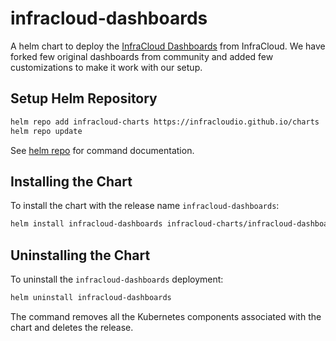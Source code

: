 # infracloud-dashboards

A helm chart to deploy the [InfraCloud Dashboards](https://github.com/infracloudio/charts/tree/main/charts/infracloud-dashboards/grafana-dashboards) from InfraCloud. We have forked few original dashboards from community and added few customizations to make it work with our setup.

## Setup Helm Repository

```bash
helm repo add infracloud-charts https://infracloudio.github.io/charts
helm repo update
```

See [helm repo](https://helm.sh/docs/helm/helm_repo/) for command documentation.

## Installing the Chart

To install the chart with the release name `infracloud-dashboards`:

```bash
helm install infracloud-dashboards infracloud-charts/infracloud-dashboards
```

## Uninstalling the Chart

To uninstall the `infracloud-dashboards` deployment:

```bash
helm uninstall infracloud-dashboards
```

The command removes all the Kubernetes components associated with the chart and deletes the release.
